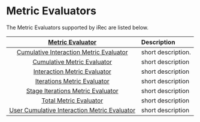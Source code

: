 # Metric Evaluators

The Metric Evaluators supported by iRec are listed below.

| [Metric Evaluator](https://github.com/irec-org/irec/blob/master/irec/metric_evaluators/MetricEvaluator.py) | Description
| :---: | :--- |
| [Cumulative Interaction Metric Evaluator](https://github.com/irec-org/irec/blob/master/irec/metric_evaluators/CumulativeInteraction.py) | short description.
| [Cumulative Metric Evaluator](https://github.com/irec-org/irec/blob/master/irec/metric_evaluators/Cumulative.py) | short description  
| [Interaction Metric Evaluator](https://github.com/irec-org/irec/blob/master/irec/metric_evaluators/Interaction.py) | short description  
| [Iterations Metric Evaluator](https://github.com/irec-org/irec/blob/master/irec/metric_evaluators/Interaction.py) | short description 
| [Stage Iterations Metric Evaluator](https://github.com/irec-org/irec/blob/master/irec/metric_evaluators/StageIterations.py) | short description 
| [Total Metric Evaluator](https://github.com/irec-org/irec/blob/master/irec/metric_evaluators/Total.py) | short description 
| [User Cumulative Interaction Metric Evaluator](https://github.com/irec-org/irec/blob/master/irec/metric_evaluators/UserCumulativeInteraction.py) | short description 
